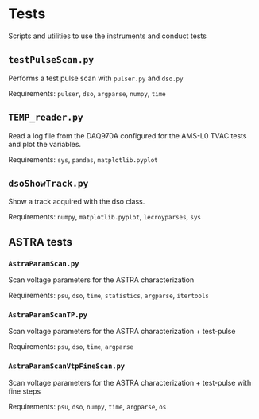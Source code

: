 # Tests
Scripts and utilities to use the instruments and conduct tests

## `testPulseScan.py`
Performs a test pulse scan with `pulser.py` and `dso.py`

Requirements: `pulser`, `dso`, `argparse`, `numpy`, `time`

## `TEMP_reader.py`
Read a log file from the DAQ970A configured for the AMS-L0 TVAC tests and plot the variables. 

Requirements: `sys`, `pandas`, `matplotlib.pyplot`

## `dsoShowTrack.py`
Show a track acquired with the dso class.

Requirements: `numpy`, `matplotlib.pyplot`, `lecroyparses`, `sys`

## ASTRA tests

### `AstraParamScan.py`
Scan voltage parameters for the ASTRA characterization

Requirements: `psu`, `dso`, `time`, `statistics`, `argparse`, `itertools`

### `AstraParamScanTP.py`
Scan voltage parameters for the ASTRA characterization + test-pulse

Requirements: `psu`, `dso`, `time`, `argparse`

### `AstraParamScanVtpFineScan.py`
Scan voltage parameters for the ASTRA characterization + test-pulse with fine steps

Requirements: `psu`, `dso`, `numpy`, `time`, `argparse`, `os`